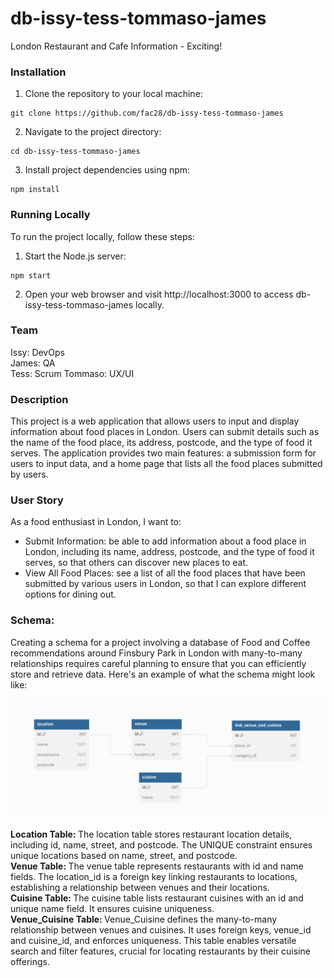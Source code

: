 # db-issy-tess-tommaso-james

London Restaurant and Cafe Information - Exciting!

<!-- You can see the delpoyed site [here](https://hahahub.fly.dev/). -->

### Installation

1. Clone the repository to your local machine:

```shell
git clone https://github.com/fac28/db-issy-tess-tommaso-james
```

2. Navigate to the project directory:

```shell
cd db-issy-tess-tommaso-james
```

3. Install project dependencies using npm:

```shell
npm install
```

### Running Locally

To run the project locally, follow these steps:

1. Start the Node.js server:

```shell
npm start
```

2. Open your web browser and visit http://localhost:3000 to access db-issy-tess-tommaso-james locally.

### Team

Issy: DevOps  
James: QA  
Tess: Scrum
Tommaso: UX/UI

### Description

This project is a web application that allows users to input and display information about food places in London. Users can submit details such as the name of the food place, its address, postcode, and the type of food it serves. The application provides two main features: a submission form for users to input data, and a home page that lists all the food places submitted by users.

### User Story

As a food enthusiast in London, I want to:

<ul>
<li>Submit Information: be able to add information about a food place in London, including its name, address, postcode, and the type of food it serves, so that others can discover new places to eat.</li>
<li>View All Food Places: see a list of all the food places that have been submitted by various users in London, so that I can explore different options for dining out.
</li>
</ul>

### Schema:

Creating a schema for a project involving a database of Food and Coffee recommendations around Finsbury Park in London with many-to-many relationships requires careful planning to ensure that you can efficiently store and retrieve data. Here's an example of what the schema might look like:

![Image Alt Text](./public/schema.png)

<strong>
Location Table:
</strong>
The location table stores restaurant location details, including id, name, street, and postcode. The UNIQUE constraint ensures unique locations based on name, street, and postcode.<br>

<strong>
Venue Table:
</strong>
The venue table represents restaurants with id and name fields. The location_id is a foreign key linking restaurants to locations, establishing a relationship between venues and their locations.<br>

<strong>
Cuisine Table:
</strong>
The cuisine table lists restaurant cuisines with an id and unique name field. It ensures cuisine uniqueness.<br>

<strong>
Venue_Cuisine Table:
</strong>
Venue_Cuisine defines the many-to-many relationship between venues and cuisines. It uses foreign keys, venue_id and cuisine_id, and enforces uniqueness. This table enables versatile search and filter features, crucial for locating restaurants by their cuisine offerings.<br>

